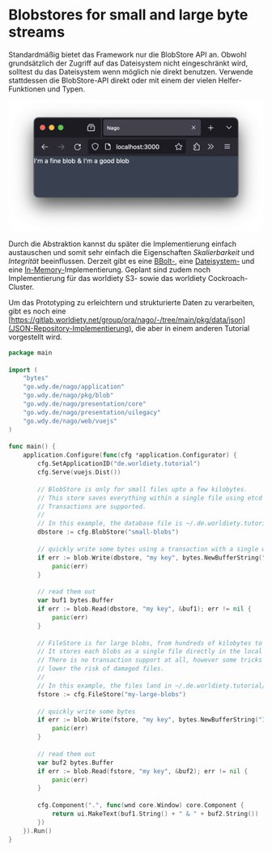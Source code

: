 # Blobstores for small and large byte streams

Standardmäßig bietet das Framework nur die BlobStore API an.
Obwohl grundsätzlich der Zugriff auf das Dateisystem nicht eingeschränkt wird, solltest du das Dateisystem wenn möglich nie direkt benutzen.
Verwende stattdessen die BlobStore-API direkt oder mit einem der vielen Helfer-Funktionen und Typen.

![Screenshot](screenshot-01.png)

Durch die Abstraktion kannst du später die Implementierung einfach austauschen und somit sehr einfach die Eigenschaften _Skalierbarkeit_ und _Integrität_ beeinflussen.
Derzeit gibt es eine [BBolt-](https://gitlab.worldiety.net/group/ora/nago/-/tree/main/pkg/blob/bolt), eine [Dateisystem-](https://gitlab.worldiety.net/group/ora/nago/-/tree/main/pkg/blob/fs) und eine [In-Memory-](https://gitlab.worldiety.net/group/ora/nago/-/tree/main/pkg/blob/mem)Implementierung.
Geplant sind zudem noch Implementierung für das worldiety S3- sowie das worldiety Cockroach-Cluster.

Um das Prototyping zu erleichtern und strukturierte Daten zu verarbeiten, gibt es noch eine [https://gitlab.worldiety.net/group/ora/nago/-/tree/main/pkg/data/json](JSON-Repository-Implementierung), die aber in einem anderen Tutorial vorgestellt wird.

```go
package main

import (
	"bytes"
	"go.wdy.de/nago/application"
	"go.wdy.de/nago/pkg/blob"
	"go.wdy.de/nago/presentation/core"
	"go.wdy.de/nago/presentation/uilegacy"
	"go.wdy.de/nago/web/vuejs"
)

func main() {
	application.Configure(func(cfg *application.Configurator) {
		cfg.SetApplicationID("de.worldiety.tutorial")
		cfg.Serve(vuejs.Dist())

		// BlobStore is only for small files upto a few kilobytes.
		// This store saves everything within a single file using etcd bbolt fork.
		// Transactions are supported.
		//
		// In this example, the database file is ~/.de.worldiety.tutorial/bbolt/bolt.db
		dbstore := cfg.BlobStore("small-blobs")

		// quickly write some bytes using a transaction with a single write.
		if err := blob.Write(dbstore, "my key", bytes.NewBufferString("I'm a fine blob")); err != nil {
			panic(err)
		}

		// read them out
		var buf1 bytes.Buffer
		if err := blob.Read(dbstore, "my key", &buf1); err != nil {
			panic(err)
		}

		// FileStore is for large blobs, from hundreds of kilobytes to gigabytes.
		// It stores each blobs as a single file directly in the local filesystem.
		// There is no transaction support at all, however some tricks like atomic rename are used to
		// lower the risk of damaged files.
		//
		// In this example, the files land in ~/.de.worldiety.tutorial/files/my-large-blobs
		fstore := cfg.FileStore("my-large-blobs")

		// quickly write some bytes
		if err := blob.Write(fstore, "my key", bytes.NewBufferString("I'm a good blob")); err != nil {
			panic(err)
		}

		// read them out
		var buf2 bytes.Buffer
		if err := blob.Read(fstore, "my key", &buf2); err != nil {
			panic(err)
		}

		cfg.Component(".", func(wnd core.Window) core.Component {
			return ui.MakeText(buf1.String() + " & " + buf2.String())
		})
	}).Run()
}

```